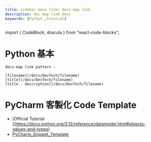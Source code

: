 ```yaml
---
title: sidebar menu link/ docs-map link
description: doc map link desc
keywords: [Python ,Tutorial]
---
```

import { CodeBlock, dracula  } from "react-code-blocks";


# Python 基本


    docs-map link pattern :
    
    [filename](/docs/DevTech/filename)
    [title](/docs/DevTech/filename)
    [title - description](/docs/DevTech/filename)
  
# PyCharm 客製化 Code Template
* [Official Tutorial (]https://docs.python.org/3.12/reference/datamodel.html#objects-values-and-types)
* [PyCharm_Snippet_Template](./PyCharm_Snippet_Template)
 